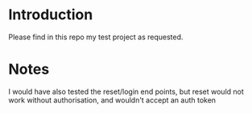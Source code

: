 ﻿# Introduction
Please find in this repo my test project as requested.

# Notes
I would have also tested the reset/login end points, but reset would not work without authorisation, and wouldn't accept an auth token